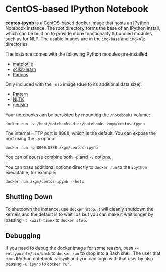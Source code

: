 CentOS-based IPython Notebook
===============================
**centos-ipynb** is a CentOS-based docker image that hosts an IPython Notebook
instance. The root directory forms the base of an IPython install, which can be
built on to provide more functionality & bundled modules, such as for NLP. The 
usable images are in the `img-base` and `img-nlp` directories.

The instance comes with the following Python modules pre-installed:

- [matplotlib](http://matplotlib.org)
- [scikit-learn](http://scikit-learn.org)
- [Pandas](http://pandas.pydata.org/)

Only included with the `-nlp` image (due to its additional data size):

- [Pattern](http://www.clips.ua.ac.be/pattern)
- [NLTK](http://www.nltk.org)
- [gensim](http://radimrehurek.com/gensim/)

Your notebooks can be persisted by mounting the `/notebooks` volume:

    docker run -v /host/notebooks-dir:/notebooks zxgm/centos-ipynb

The internal HTTP port is 8888, which is the default. You can expose the port
using the `-p` option:

    docker run -p 8000:8888 zxgm/centos-ipynb

You can of course combine both `-p` and `-v` options.

You can pass additional options directly to `docker run` to the `ipython` executable, for example:

    docker run zxgm/centos-ipynb --help


Shutting Down
--------------
To shutdown the instance, use `docker stop`. It will cleanly shutdown the
kernels and the default is to wait 10s but you can make it wait longer by
passing `-t <wait-time>` to `docker stop`.


Debugging
----------
If you need to debug the docker image for some reason, pass
`--entrypoint=/bin/bash` to `docker run` to drop into a Bash shell. The user
that runs IPython notebook is `ipynb` and you can login with that user by also
passing `-u ipynb` to `docker run`.

